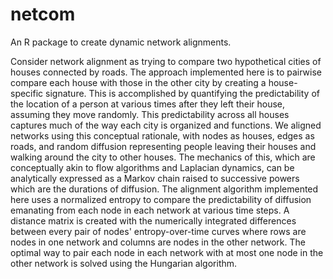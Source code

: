# netcom
An R package to create dynamic network alignments.

Consider network alignment as trying to compare two hypothetical cities of houses connected by roads. The approach implemented here is to pairwise compare each house with those in the other city by creating a house-specific signature. This is accomplished by quantifying the predictability of the location of a person at various times after they left their house, assuming they move randomly. This predictability across all houses captures much of the way each city is organized and functions. We aligned networks using this conceptual rationale, with nodes as houses, edges as roads, and random diffusion representing people leaving their houses and walking around the city to other houses. 
The mechanics of this, which are conceptually akin to flow algorithms and Laplacian dynamics, can be analytically expressed as a Markov chain raised to successive powers which are the durations of diffusion. The alignment algorithm implemented here uses a normalized entropy to compare the predictability of diffusion emanating from each node in each network at various time steps. A distance matrix is created with the numerically integrated differences between every pair of nodes' entropy-over-time curves where rows are nodes in one network and columns are nodes in the other network. The optimal way to pair each node in each network with at most one node in the other network is solved using the Hungarian algorithm. 
